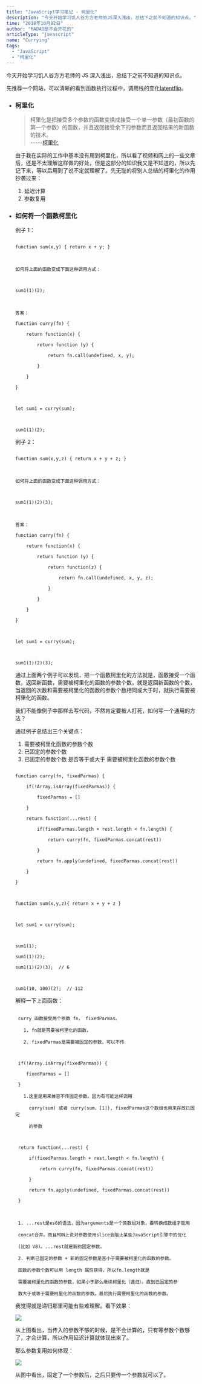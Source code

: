 ```yaml
---
title: "JavaScript学习笔记 - 柯里化"
description: "今天开始学习饥人谷方方老师的JS深入浅出，总结下之前不知道的知识点。"
time: "2018年10月02日"
author: "MADAO是不会开花的"
articleType: "javascript"
name: "Currying"
tags:
  - "JavaScript"
  - "柯里化"
---
```


今天开始学习饥人谷方方老师的 JS 深入浅出，总结下之前不知道的知识点。

先推荐一个网站，可以清晰的看到函数执行过程中，调用栈的变化[latentflip](http://latentflip.com/loupe/)。

- ### 柯里化

  > 柯里化是把接受多个参数的函数变换成接受一个单一参数（最初函数的第一个参数）的函数，并且返回接受余下的参数而且返回结果的新函数的技术。  
  > -----[柯里化](https://zh.wikipedia.org/wiki/%E6%9F%AF%E9%87%8C%E5%8C%96)

  由于我在实际的工作中基本没有用到柯里化，所以看了视频和网上的一些文章后，还是不太理解这样做的好处，但是这部分的知识我又是不知道的，所以先记下来，等以后用到了说不定就理解了。先无耻的将别人总结的柯里化的作用抄袭过来：

  1. 延迟计算
  2. 参数复用

- ### 如何将一个函数柯里化

  例子 1：

  ```

  function sum(x,y) { return x + y; }



  如何将上面的函数变成下面这种调用方式：



  sum1(1)(2);



  答案：

  function curry(fn) {

      return function(x) {

          return function (y) {

              return fn.call(undefined, x, y);

          }

      }

  }



  let sum1 = curry(sum);



  sum1(1)(2);

  ```

  例子 2：

  ```

  function sum(x,y,z) { return x + y + z; }



  如何将上面的函数变成下面这种调用方式：



  sum1(1)(2)(3);



  答案：

  function curry(fn) {

      return function(x) {

          return function (y) {

              return function(z) {

                  return fn.call(undefined, x, y, z);

              }

          }

      }

  }



  let sum1 = curry(sum);



  sum1(1)(2)(3);

  ```

  通过上面两个例子可以发现，把一个函数柯里化的方法就是，函数接受一个函数，返回新函数，需要被柯里化的函数的参数个数，就是返回新函数的个数，当返回的次数和需要被柯里化的函数的参数个数相同或大于时，就执行需要被柯里化的函数。

  我们不能像例子中那样去写代码，不然肯定要被人打死，如何写一个通用的方法？

  通过例子总结出三个关键点：

  1.  需要被柯里化函数的参数个数
  2.  已固定的参数个数
  3.  已固定的参数个数 是否等于或大于 需要被柯里化函数的参数个数

  ```

  function curry(fn, fixedParmas) {

      if(!Array.isArray(fixedParmas)) {

          fixedParmas = []

      }

      return function(...rest) {

          if(fixedParmas.length + rest.length < fn.length) {

              return curry(fn, fixedParmas.concat(rest))

          }

          return fn.apply(undefined, fixedParmas.concat(rest))

      }

  }



  function sum(x,y,z){ return x + y + z }



  let sum1 = curry(sum);



  sum1(1);

  sum1(1)(2);

  sum1(1)(2)(3);  // 6



  sum1(10, 100)(2);  // 112

  ```

  解释一下上面函数：

  ```

   curry 函数接受两个参数 fn， fixedParmas。

     1. fn就是需要被柯里化的函数，

     2. fixedParmas是需要被固定的参数，可以不传



   if(!Array.isArray(fixedParmas)) {

      fixedParmas = []

   }

     1.这里是用来兼容不传固定参数。因为有可能这样调用

       curry(sum) 或者 curry(sum，[1]), fixedParmas这个数组也用来存放已固定

       的参数



   return function(...rest) {

       if(fixedParmas.length + rest.length < fn.length) {

           return curry(fn, fixedParmas.concat(rest))

       }

       return fn.apply(undefined, fixedParmas.concat(rest))

   }



   1. ...rest是es6的语法，因为arguments是一个类数组对象，要转换成数组才能用

   concat合并。而且MDN上说对参数使用slice会阻止某些JavaScript引擎中的优化

   (比如 V8)。...rest就是新的固定参数。

   2. 判断已固定的参数 + 新的固定参数是否小于需要被柯里化的函数的参数。

   函数的参数个数可以用 length 属性获得，所以fn.length就是

   需要被柯里化的函数的参数，如果小于那么继续柯里化（递归）。直到已固定的参

   数大于或等于需要柯里化的函数的参数。最后执行需要柯里化的函数的参数。

  ```

  我觉得就是递归那里可能有些难理解。看下效果：

  ![](/articlesImages/javascript/curry/image.png)

  从上图看出，当传入的参数不够的时候，是不会计算的，只有等参数个数够了，才会计算，所以作用延迟计算就体现出来了。

  那么参数复用如何体现：

  ![](/articlesImages/javascript/curry/image1.png)

  从图中看出，固定了一个参数后，之后只要传一个参数就可以了。
